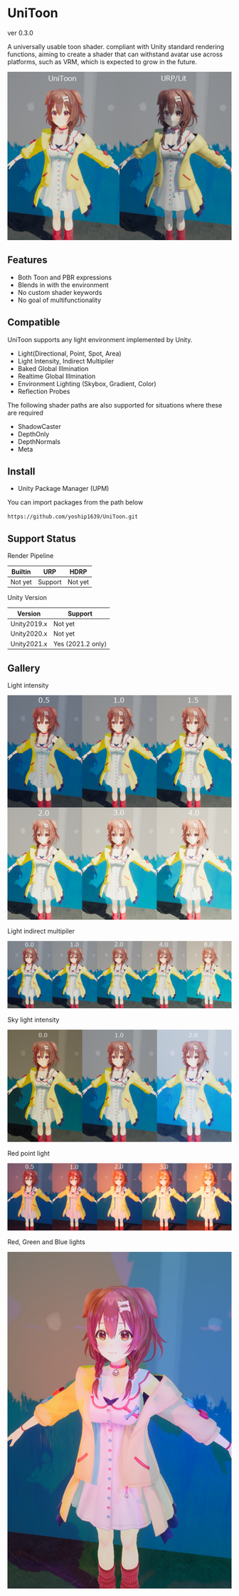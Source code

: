 # UniToon

ver 0.3.0

A universally usable toon shader. compliant with Unity standard rendering functions, aiming to create a shader that can withstand avatar use across platforms, such as VRM, which is expected to grow in the future.

![img001.png](./Documents/img/img001.png)

## Features
* Both Toon and PBR expressions
* Blends in with the environment
* No custom shader keywords
* No goal of multifunctionality

## Compatible

UniToon supports any light environment implemented by Unity.
* Light(Directional, Point, Spot, Area)
* Light Intensity, Indirect Multipiler
* Baked Global Illmination
* Realtime Global Illmination
* Environment Lighting (Skybox, Gradient, Color)
* Reflection Probes

The following shader paths are also supported for situations where these are required
* ShadowCaster
* DepthOnly
* DepthNormals
* Meta

## Install

* Unity Package Manager (UPM)

You can import packages from the path below

`https://github.com/yoship1639/UniToon.git`

## Support Status

Render Pipeline

|  Builtin  |  URP      | HDRP      |
| --------- | --------  | --------  |
|  Not yet  |  Support  | Not yet   |

Unity Version

|  Version      | Support           |
| ------------- | ------------      |
|  Unity2019.x  | Not yet           |
|  Unity2020.x  | Not yet           |
|  Unity2021.x  | Yes (2021.2 only) |

## Gallery

Light intensity

![img002.png](./Documents/img/img002.png)

Light indirect multipiler

![img003.png](./Documents/img/img003.png)

Sky light intensity

![img004.png](./Documents/img/img004.png)

Red point light

![img005.png](./Documents/img/img005.png)

Red, Green and Blue lights

![img006.png](./Documents/img/img006.png)